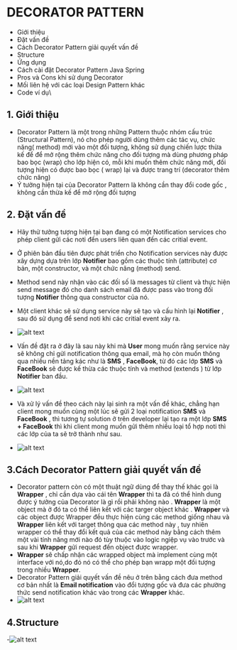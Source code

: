 # DECORATOR PATTERN

- Giới thiệu
- Đặt vấn đề
- Cách Decorator Pattern giải quyết vấn đề
- Structure 
- Ứng dụng
- Cách cài đặt Decorator Pattern Java Spring
- Pros và Cons khi sử dụng Decorator
- Mối liên hệ với các loại Design Pattern khác
- Code ví dụ\

## 1. Giới thiệu
- Decorator Pattern là một trong những Pattern thuộc nhóm cấu trúc (Structural Pattern), nó cho phép người dùng thêm các tác vụ, chức năng( method) mới vào một đối tượng, không sử dụng chiến lược thừa kế để để mở rộng thêm chức năng cho đối tượng mà dùng phương pháp bao bọc (wrap) cho lớp hiện có, mỗi khi muốn thêm chức năng mới, đối tượng hiện có được bao bọc ( wrap) lại và được trang trí (decorator thêm chức năng)
- Ý tưởng hiện tại của Decorator Pattern là không cần thay đổi code gốc , không cần thừa kế để mở rộng đối tượng 

## 2. Đặt vấn đề

- Hãy thử tưởng tượng hiện tại bạn đang có một Notification services cho phép client gửi các noti đến users liên quan đến các critial event.
- Ở phiên bản đầu tiên được phát triển cho Notification services này được xây dựng dựa trên lớp **Notifier** bao gồm các thuộc tính (attribute) cơ bản,  một constructor, và một chức năng (method) send.
- Method send này nhận vào các đối số là messages từ client và thực hiện send message đó cho danh sách email đã được pass vào trong đối tượng **Notifier** thông qua constructor của nó.
- Một client khác sẽ sử dụng service này sẽ tạo và cấu hình lại **Notifier** , sau đó sử dụng để send noti khi các critial event xảy ra.

- ![alt text](https://user-images.githubusercontent.com/57431066/142334969-7bb38abf-2e84-411f-9d88-93f9a3987360.png)

- Vấn đề đặt ra ở đây là sau này khi mà **User** mong muốn rằng service này sẽ không chỉ gửi notification thông qua email, mà họ còn muốn thông qua nhiều nền tảng kác như là **SMS** , **FaceBook**, từ đó các lớp  **SMS** và **FaceBook** sẽ được kế thừa các thuộc tính và method (extends ) từ lớp **Notifier** ban đầu.
- ![alt text](https://user-images.githubusercontent.com/57431066/142399244-f1186a54-d010-4e32-a518-8fb4d078278a.png)
- Và xử lý vấn đề theo cách này lại sinh ra một vấn đề khác, chẳng hạn client mong muốn cùng một lúc sẽ gửi 2 loại notification **SMS** và **FaceBook** , thì tương tự solution ở trên developer lại tạo ra một lớp **SMS + FaceBook** thì khi client mong muốn gửi thêm nhiều loại tổ hợp noti thì các lớp của ta sẽ trở thành như sau.
- ![alt text](https://user-images.githubusercontent.com/57431066/142431182-2e0855db-d957-4b1b-9648-4d182e3eb037.png)

## 3.Cách Decorator Pattern giải quyết vấn đề

- Decorator pattern còn có một thuật ngữ dùng để thay thế khác gọi là **Wrapper** , chỉ cần dựa vào cái tên **Wrapper** thì ta đã có thể hình dung được ý tưởng của Decorator là gì rồi phải không nào . **Wrapper** là một object mà ở đó ta có thể liên kết với các targer object khác . **Wrapper** và các object được Wrapper đều thực hiện cùng các method giống nhau và **Wrapper** liên kết với target thông qua các method này , tuy nhiên wrapper có thể thay đổi kết quả của các method này bằng cách thêm một vài tính năng mới nào đó tùy thuộc vào logic ngiệp vụ vào trước và sau khi **Wrapper** gửi request đến object được wrapper.
- **Wrapper** sẽ chấp nhận các wrapped object mà implement cùng một interface với nó,do đó nó có thể cho phép bạn wrapp một đối tượng trong nhiều **Wrapper**.
- Decorator Pattern giải quyết vấn đề nêu ở trên bằng cách đưa method cơ bản nhất là **Email notification** vào đổi tượng gốc và đưa các phường thức send notification khác vào trong các **Wrapper** khác.
- ![alt text](https://user-images.githubusercontent.com/57431066/143668970-79e47a70-e6af-41d5-8a66-b15498b2e3e2.png)
## 4.Structure
-![alt text](https://user-images.githubusercontent.com/57431066/143669467-2b0e1ac6-3c1f-4206-936d-89cf46e773f3.png)

